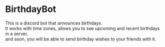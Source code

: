 # BirthdayBot
<p>
This is a discord bot that announces birthdays.<br />
It works with time zones, allows you to see upcoming and recent birthdays in a server, <br />
and soon, you will be able to send birthday wishes to your friends with it.
</p>
<img src="https://discordbots.org/api/widget/490743434773266432.svg" alt="" />
<img src="https://botsfordiscord.com/api/bot/490743434773266432/widget" alt="" />
